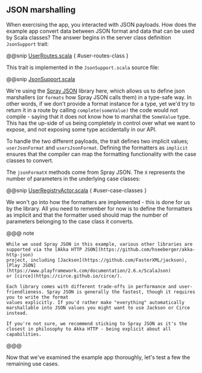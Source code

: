 JSON marshalling
----------------

When exercising the app, you interacted with JSON payloads. How does the example app convert data between JSON format and data that can be used by Scala classes? The answer begins in the server class definition `JsonSupport` trait:

@@snip [UserRoutes.scala]($g8src$/scala/com/lightbend/akka/http/sample/UserRoutes.scala) { #user-routes-class }

This trait is implemented in the `JsonSupport.scala` source file:

@@snip [JsonSupport.scala]($g8src$/scala/com/lightbend/akka/http/sample/JsonSupport.scala)

We're using the [Spray JSON](https://github.com/spray/spray-json) library here, which allows us to define json marshallers
(or `formats` how Spray JSON calls them) in a type-safe way. In other words, if we don't provide a format instance for 
a type, yet we'd try to return it in a route by calling `complete(someValue)` the code would not compile - saying that
it does not know how to marshal the `SomeValue` type. This has the up-side of us being completely in control over what 
we want to expose, and not exposing some type accidentally in our API.

To handle the two different payloads, the trait defines two implicit values; `userJsonFormat` and `usersJsonFormat`. Defining the formatters as `implicit` ensures that the compiler can map the formatting functionality with the case classes to convert.

The `jsonFormatX` methods come from Spray JSON. The `X` represents the number of parameters in the underlying case classes:

@@snip [UserRegistryActor.scala]($g8src$/scala/com/lightbend/akka/http/sample/UserRegistryActor.scala) { #user-case-classes }

We won't go into how the formatters are implemented - this is done for us by the library. All you need to remember for now is to define the formatters as implicit and that the formatter used should map the number of parameters belonging to the case class it converts.

@@@ note
  
    While we used Spray JSON in this example, various other libraries are supported via the [Akka HTTP JSON](https://github.com/hseeberger/akka-http-json) 
    project, including [Jackson](https://github.com/FasterXML/jackson), [Play JSON](https://www.playframework.com/documentation/2.6.x/ScalaJson) 
    or [circe](https://circe.github.io/circe/).
    
    Each library comes with different trade-offs in performance and user-friendlieness. Spray JSON is generally the fastest, though it requires you to write the format
    values explicitly. If you'd rather make "everything" automatically marshallable into JSON values you might want to use Jackson or Circe instead. 
    
    If you're not sure, we recommend sticking to Spray JSON as it's the closest in philosophy to Akka HTTP - being explicit about all capabilities.
  
@@@ 

Now that we've examined the example app thoroughly, let's test a few the remaining use cases.

